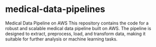# medical-data-pipelines
Medical Data Pipeline on AWS This repository contains the code for a robust and scalable medical data pipeline built on AWS. The pipeline is designed to extract, preprocess, load, and transform data, making it suitable for further analysis or machine learning tasks.
